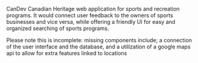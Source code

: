 CanDev Canadian Heritage web application for sports and recreation programs.
It would connect user feedback to the owners of sports businesses and vice versa, while offering a friendly UI for easy and organized searching of sports programs.


Please note this is incomplete: missing components include;
a connection of the user interface and the database, and
a utilization of a google maps api to allow for extra features linked to locations
